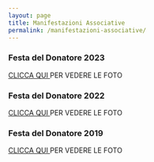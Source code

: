 ```yaml
---
layout: page
title: Manifestazioni Associative
permalink: /manifestazioni-associative/
---
```


<!-- <script src="https://ajax.googleapis.com/ajax/libs/jquery/2.1.3/jquery.min.js"></script>
<script type="text/javascript" src='http://avis-bondeno.it/main.js'></script>
<script type="text/javascript" src='http://avis-bondeno.it/slick/slick.js'></script>
 -->

### Festa del Donatore 2023
<a href='/manifestazioni-associative/manifestazione2023'> CLICCA QUI </a> PER VEDERE LE FOTO

### Festa del Donatore 2022
<a href='/manifestazioni-associative/manifestazione2022'> CLICCA QUI </a> PER VEDERE LE FOTO

### Festa del Donatore 2019
<a href='/manifestazioni-associative/manifestazione2019'> CLICCA QUI </a> PER VEDERE LE FOTO
